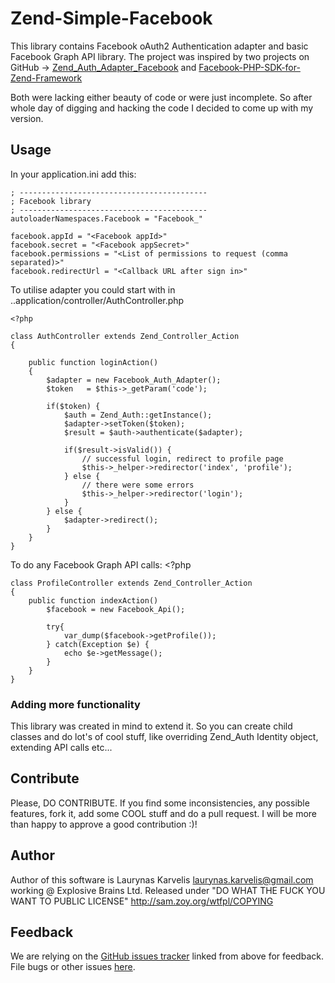 # Zend-Simple-Facebook

This library contains Facebook oAuth2 Authentication adapter and basic Facebook Graph API library.
The project was inspired by two projects on GitHub -> [Zend_Auth_Adapter_Facebook](https://github.com/fordnox/Zend_Auth_Adapter_Facebook) and [Facebook-PHP-SDK-for-Zend-Framework](https://github.com/erickthered/Facebook-PHP-SDK-for-Zend-Framework)

Both were lacking either beauty of code or were just incomplete. So after whole day of digging and hacking the code I decided to come up with my version.

## Usage

In your application.ini add this:

    ; ------------------------------------------  
    ; Facebook library  
    ; ------------------------------------------  
    autoloaderNamespaces.Facebook = "Facebook_"  
  
    facebook.appId = "<Facebook appId>"  
    facebook.secret = "<Facebook appSecret>"  
    facebook.permissions = "<List of permissions to request (comma separated)>"
    facebook.redirectUrl = "<Callback URL after sign in>"

To utilise adapter you could start with in  
..application/controller/AuthController.php  

    <?php

    class AuthController extends Zend_Controller_Action
    {

        public function loginAction()
        {
            $adapter = new Facebook_Auth_Adapter();
            $token   = $this->_getParam('code');
    
            if($token) {
                $auth = Zend_Auth::getInstance();
                $adapter->setToken($token);
                $result = $auth->authenticate($adapter);

                if($result->isValid()) {
                    // successful login, redirect to profile page
                    $this->_helper->redirector('index', 'profile');
                } else {
                    // there were some errors
                    $this->_helper->redirector('login');
                }
            } else {
                $adapter->redirect();
            }
        }
    }

To do any Facebook Graph API calls:
    <?php

    class ProfileController extends Zend_Controller_Action
    {
        public function indexAction()
            $facebook = new Facebook_Api();

            try{
                var_dump($facebook->getProfile());
            } catch(Exception $e) {
                echo $e->getMessage();
            }
        }
    }

### Adding more functionality

This library was created in mind to extend it. So you can create child classes and do lot's of cool stuff, like overriding Zend_Auth Identity object, extending API calls etc...

## Contribute

Please, DO CONTRIBUTE. If you find some inconsistencies, any possible features, fork it, add some COOL stuff and do a pull request. I will be more than happy to approve a good contribution :)!

## Author

Author of this software is Laurynas Karvelis <laurynas.karvelis@gmail.com> working @ Explosive Brains Ltd.
Released under "DO WHAT THE FUCK YOU WANT TO PUBLIC LICENSE" <http://sam.zoy.org/wtfpl/COPYING>

Feedback
--------

We are relying on the [GitHub issues tracker][issues] linked from above for
feedback. File bugs or other issues [here][issues].

[issues]: http://github.com/fordnox/Zend_Auth_Adapter_Facebook/issues
